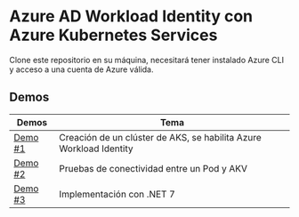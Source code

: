 # Azure AD Workload Identity con Azure Kubernetes Services

Clone este repositorio en su máquina, necesitará tener instalado Azure CLI y acceso a una cuenta de Azure válida.

## Demos

| Demos | Tema |
| ----- | ---- |
| [Demo #1](/demo1/script.ps1) | Creación de un clúster de AKS, se habilita Azure Workload Identity |
| [Demo #2](/demo2/Readme.md) | Pruebas de conectividad entre un Pod y AKV |
| [Demo #3](/demo3) | Implementación con .NET 7 |